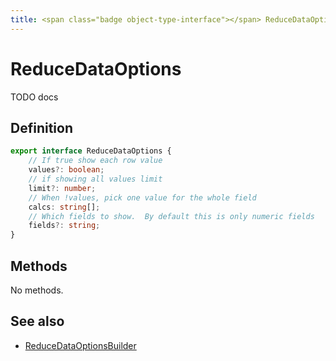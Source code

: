 ```yaml
---
title: <span class="badge object-type-interface"></span> ReduceDataOptions
---
```

# <span class="badge object-type-interface"></span> ReduceDataOptions

TODO docs

## Definition

```typescript
export interface ReduceDataOptions {
	// If true show each row value
	values?: boolean;
	// if showing all values limit
	limit?: number;
	// When !values, pick one value for the whole field
	calcs: string[];
	// Which fields to show.  By default this is only numeric fields
	fields?: string;
}

```
## Methods

No methods.
## See also

 * <span class="badge builder"></span> [ReduceDataOptionsBuilder](./builder-ReduceDataOptionsBuilder.md)
